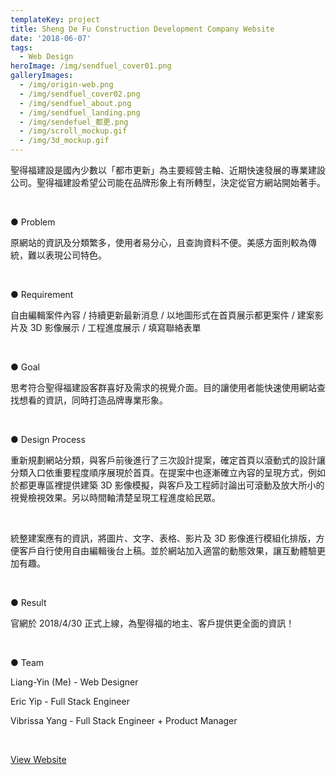 ```yaml
---
templateKey: project
title: Sheng De Fu Construction Development Company Website
date: '2018-06-07'
tags:
  - Web Design
heroImage: /img/sendfuel_cover01.png
galleryImages:
  - /img/origin-web.png
  - /img/sendfuel_cover02.png
  - /img/sendfuel_about.png
  - /img/sendfuel_landing.png
  - /img/sendefuel_都更.png
  - /img/scroll_mockup.gif
  - /img/3d_mockup.gif
---
```

聖得福建設是國內少數以「都市更新」為主要經營主軸、近期快速發展的專業建設公司。聖得福建設希望公司能在品牌形象上有所轉型，決定從官方網站開始著手。

<br/>

● Problem

原網站的資訊及分類繁多，使用者易分心，且查詢資料不便。美感方面則較為傳統，難以表現公司特色。

<br/>

● Requirement

自由編輯案件內容 / 持續更新最新消息 / 以地圖形式在首頁展示都更案件 / 建案影片及 3D 影像展示 / 工程進度展示 / 填寫聯絡表單

<br/>

● Goal

思考符合聖得福建設客群喜好及需求的視覺介面。目的讓使用者能快速使用網站查找想看的資訊，同時打造品牌專業形象。

<br/>

● Design Process

重新規劃網站分類，與客戶前後進行了三次設計提案，確定首頁以滾動式的設計讓分類入口依重要程度順序展現於首頁。在提案中也逐漸確立內容的呈現方式，例如於都更專區裡提供建築 3D 影像模擬，與客戶及工程師討論出可滾動及放大所小的視覺檢視效果。另以時間軸清楚呈現工程進度給民眾。

<br/>

統整建案應有的資訊，將圖片、文字、表格、影片及 3D 影像進行模組化排版，方便客戶自行使用自由編輯後台上稿。並於網站加入適當的動態效果，讓互動體驗更加有趣。

<br/>

● Result

官網於 2018/4/30 正式上線，為聖得福的地主、客戶提供更全面的資訊！

<br/>

● Team

Liang-Yin (Me) - Web Designer

Eric Yip - Full Stack Engineer

Vibrissa Yang - Full Stack Engineer + Product Manager

<br/>

[View Website](http://www.sendfuel.com/)
